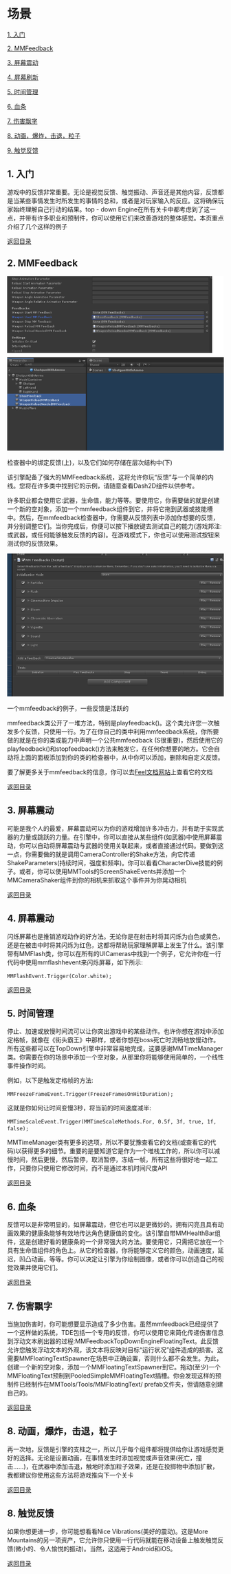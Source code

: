  <span id="mulu"></span>

# 场景              

[1. 入门](#1)  
 
[2. MMFeedback](#2)  
 
[3. 屏幕震动](#3) 
 
[4. 屏幕刷新](#4) 

[5. 时间管理](#5) 

[6. 血条](#6) 

[7. 伤害飘字](#7) 

[8. 动画，爆炸，击退，粒子](#8) 

[9. 触觉反馈](#9) 


<p id="1"></p>              

## 1. 入门
 
游戏中的反馈非常重要。无论是视觉反馈、触觉振动、声音还是其他内容，反馈都是当某些事情发生时所发生的事情的总和，或者是对玩家输入的反应。这将确保玩家始终理解自己行动的结果。top - down Engine在所有关卡中都考虑到了这一点，并带有许多职业和预制件，你可以使用它们来改善游戏的整体感觉。本页重点介绍了几个这样的例子
 
[返回目录](#mulu)

<p id="2"></p>              

## 2. MMFeedback
 
 ![示例图片](/images/feedback-2.png)

 检查器中的绑定反馈(上)，以及它们如何存储在层次结构中(下)

该引擎配备了强大的MMFeedback系统，这将允许你玩“反馈”与一个简单的内线。您将在许多类中找到它的示例，请随意查看Dash2D组件以供参考。

许多职业都会使用它:武器，生命值，能力等等。要使用它，你需要做的就是创建一个新的空对象，添加一个mmfeedback组件到它，并将它拖到武器或技能槽中。然后，在mmfeedback检查器中，你需要从反馈列表中添加你想要的反馈，并分别调整它们。当你完成后，你便可以按下播放键去测试自己的能力(游戏邦注:或武器，或任何能够触发反馈的内容)。在游戏模式下，你也可以使用测试按钮来测试你的反馈效果。
 
  ![示例图片](/images/feedback-3.png)

一个mmfeedback的例子，一些反馈是活跃的

 
mmfeedback类公开了一堆方法，特别是playfeedback()。这个类允许您一次触发多个反馈，只使用一行。为了在你自己的类中利用mmfeedback系统，你所要做的就是在你的类或能力中声明一个公共mmfeedback (S很重要)，然后使用它的playfeedback()和stopfeedback()方法来触发它，在任何你想要的地方。它会自动将上面的面板添加到你的类的检查器中，从中你可以添加，删除和自定义反馈。

要了解更多关于mmfeedback的信息，你可以去[Feel文档网站](http://feel-docs.moremountains.com/getting-started.html)上查看它的文档

[返回目录](#mulu)


<p id="3"></p>              

## 3. 屏幕震动
 
可能是我个人的最爱，屏幕震动可以为你的游戏增加许多冲击力，并有助于实现武器的力量或跳跃的力量。在引擎中，你可以直接从某些组件(如武器)中使用屏幕震动，你可以自动将屏幕震动与武器的使用关联起来，或者直接通过代码。要做到这一点，你需要做的就是调用CameraController的Shake方法，向它传递ShakeParameters(持续时间，强度和频率)。你可以看看CharacterDive技能的例子。或者，你可以使用MMTools的ScreenShakeEvents并添加一个MMCameraShaker组件到你的相机来抓取这个事件并为你晃动相机
 
[返回目录](#mulu)

<p id="4"></p>              

## 4. 屏幕震动
 
闪烁屏幕也是推销游戏动作的好方法。无论你是在射击时将其闪烁为白色或黄色，还是在被击中时将其闪烁为红色，这都将帮助玩家理解屏幕上发生了什么。该引擎带有MMFlash类，你可以在所有的UICameras中找到一个例子，它允许你在一行代码中使用mmflashhevent来闪烁屏幕，如下所示:
```
MMFlashEvent.Trigger(Color.white);
```

[返回目录](#mulu)

<p id="5"></p>              

## 5. 时间管理
 
停止、加速或放慢时间流可以让你突出游戏中的某些动作。也许你想在游戏中添加定格帧，就像在《街头霸王》中那样，或者你想在boss死亡时流畅地放慢动作。所有这些都可以在TopDown引擎中非常容易地完成，这要感谢MMTimeManager类。你需要在你的场景中添加一个空对象，从那里你将能够使用简单的，一个线性事件操作时间。

例如，以下是触发定格帧的方法:
 
```
MMFreezeFrameEvent.Trigger(FreezeFramesOnHitDuration);
```

这就是你如何让时间变慢3秒，将当前的时间速度减半:
```
MMTimeScaleEvent.Trigger(MMTimeScaleMethods.For, 0.5f, 3f, true, 1f, false);
```

MMTimeManager类有更多的选项，所以不要犹豫查看它的文档(或查看它的代码)以获得更多的细节。重要的是要知道它是作为一个堆栈工作的，所以你可以减慢时间，然后更慢，然后暂停，取消暂停，冻结一帧，所有这些将很好地一起工作，只要你只使用它修改时间，而不是通过本机时间尺度API


[返回目录](#mulu)

<p id="6"></p>              

## 6. 血条
 
反馈可以是非常明显的，如屏幕震动，但它也可以是更微妙的。拥有闪亮且具有动画效果的健康条能够有效地传达角色健康值的变化。该引擎自带MMHealthBar组件，这是创建好看的健康条的一个非常强大的方法。要使用它，只需把它放在一个具有生命值组件的角色上。从它的检查器，你将能够定义它的颜色，动画速度，延迟，凹凸动画，等等。你可以决定让引擎为你绘制图像，或者你可以创造自己的视觉效果并使用它们。

[返回目录](#mulu)

<p id="7"></p>              

## 7. 伤害飘字
 
当施加伤害时，你可能想要显示造成了多少伤害。虽然mmfeedback已经提供了一个这样做的系统，TDE包括一个专用的反馈，你可以使用它来简化传递伤害信息到浮动文本刷出器的过程:MMFeedbackTopDownEngineFloatingText。此反馈允许您触发浮动文本的外观，该文本将反映对目标“运行状况”组件造成的损害。这需要MMFloatingTextSpawner在场景中正确设置，否则什么都不会发生。为此，创建一个新的空对象，添加一个MMFloatingTextSpawner到它。拖动(至少)一个MMFloatingText预制到PooledSimpleMMFloatingText插槽。你会发现这样的预制件已经制作在MMTools/Tools/MMFloatingText/ prefab文件夹，但请随意创建自己的。

[返回目录](#mulu)

<p id="8"></p>              

## 8. 动画，爆炸，击退，粒子
 
再一次地，反馈是引擎的支柱之一，所以几乎每个组件都将提供给你让游戏感觉更好的选择。无论是设置动画，在事情发生时添加视觉或声音效果(死亡，撞击……)，在武器中添加击退，触地时添加粒子效果，还是在投掷物中添加扩散，我都建议你使用这些方法将游戏推向下一个关卡

[返回目录](#mulu)

<p id="8"></p>              

## 8. 触觉反馈
 
如果你想更进一步，你可能想看看Nice Vibrations(美好的震动)。这是More Mountains的另一项资产，它允许你只使用一行代码就能在移动设备上触发触觉反馈(微小的、令人愉悦的振动)。当然，这适用于Android和iOS。

[返回目录](#mulu)


